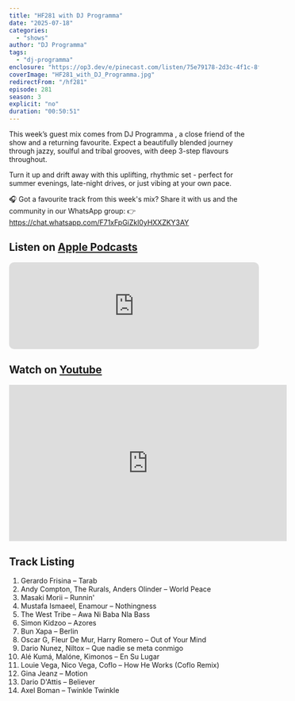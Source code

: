 ```yaml
---
title: "HF281 with DJ Programma"
date: "2025-07-18"
categories:
  - "shows"
author: "DJ Programma"
tags:
  - "dj-programma"
enclosure: "https://op3.dev/e/pinecast.com/listen/75e79178-2d3c-4f1c-8f70-0361fa0dcf8e.mp3?source=rss&ext=asset.mp3 48988436 audio/mpeg"
coverImage: "HF281_with_DJ_Programma.jpg"
redirectFrom: "/hf281"
episode: 281
season: 3
explicit: "no"
duration: "00:50:51"
---
```

This week’s guest mix comes from DJ Programma , a close friend of the show and a returning favourite. Expect a beautifully blended journey through jazzy, soulful and tribal grooves, with deep 3-step flavours throughout.

Turn it up and drift away with this uplifting, rhythmic set - perfect for summer evenings, late-night drives, or just vibing at your own pace.

🎧 Got a favourite track from this week's mix? Share it with us and the community in our WhatsApp group:
👉 https://chat.whatsapp.com/F71xFpGiZkl0yHXXZKY3AY

## Listen on [Apple Podcasts](https://podcasts.apple.com/gb/podcast/hf281-with-dj-programma-18-jul-2025/id355833875?i=1000717849166)

<iframe allow="autoplay *; encrypted-media *; fullscreen *; clipboard-write" frameborder="0" height="175" style="width:100%;max-width:660px;overflow:hidden;border-radius:10px;" sandbox="allow-forms allow-popups allow-same-origin allow-scripts allow-storage-access-by-user-activation allow-top-navigation-by-user-activation" src="https://embed.podcasts.apple.com/gb/podcast/hf281-with-dj-programma-18-jul-2025/id355833875?i=1000717849166"></iframe>

## Watch on [Youtube](https://youtu.be/z3ysxr4-vDQ?si=KwLdG9FLmtXwIUDg)

<iframe width="560" height="315" src="https://www.youtube.com/embed/z3ysxr4-vDQ?si=KwLdG9FLmtXwIUDg" title="YouTube video player" frameborder="0" allow="accelerometer; autoplay; clipboard-write; encrypted-media; gyroscope; picture-in-picture; web-share" referrerpolicy="strict-origin-when-cross-origin" allowfullscreen></iframe>

## Track Listing

1. Gerardo Frisina – Tarab
2. Andy Compton, The Rurals, Anders Olinder – World Peace
3. Masaki Morii – Runnin'
4. Mustafa Ismaeel, Enamour – Nothingness
5. The West Tribe – Awa Ni Baba Nla Bass
6. Simon Kidzoo – Azores
7. Bun Xapa – Berlin
8. Oscar G, Fleur De Mur, Harry Romero – Out of Your Mind
9. Dario Nunez, Niltox – Que nadie se meta conmigo
10. Alé Kumá, Malóne, Kimonos – En Su Lugar
11. Louie Vega, Nico Vega, Coflo – How He Works (Coflo Remix)
12. Gina Jeanz – Motion
13. Dario D'Attis – Believer
14. Axel Boman – Twinkle Twinkle
